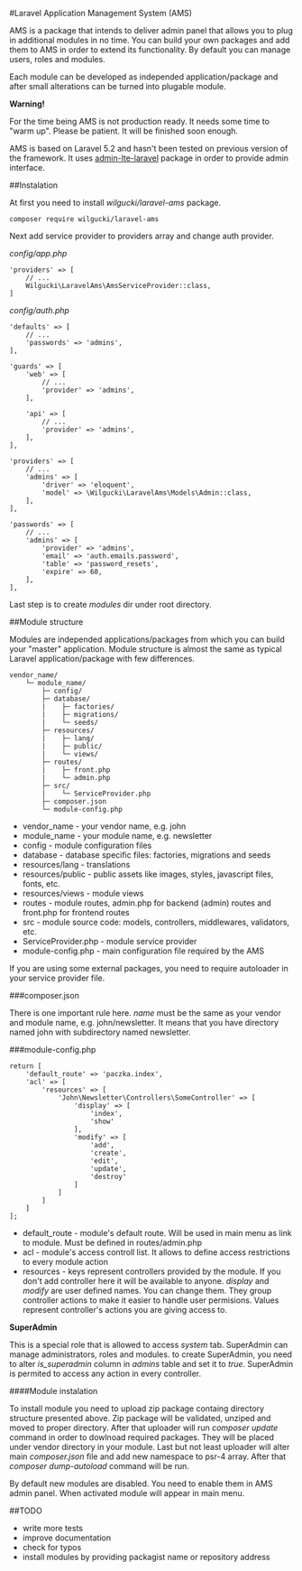 #Laravel Application Management System (AMS)

AMS is a package that intends to deliver admin panel that allows you to plug in additional modules in no time.
You can build your own packages and add them to AMS in order to extend its functionality. By default you can manage
users, roles and modules.

Each module can be developed as independed application/package and after small alterations can be turned into plugable
module.

__Warning!__

For the time being AMS is not production ready. It needs some time to "warm up". Please be patient. It will be finished
soon enough.

AMS is based on Laravel 5.2 and hasn't been tested on previous version of the framework.
It uses [admin-lte-laravel](https://github.com/acacha/adminlte-laravel) package in order to provide admin interface. 

##Instalation

At first you need to install _wilgucki/laravel-ams_ package.

<code>composer require wilgucki/laravel-ams</code>

Next add service provider to providers array and change auth provider.

_config/app.php_

    'providers' => [
        // ...
        Wilgucki\LaravelAms\AmsServiceProvider::class,
    ]

_config/auth.php_

    'defaults' => [
        // ...
        'passwords' => 'admins',
    ],
    
    'guards' => [
        'web' => [
            // ...
            'provider' => 'admins',
        ],

        'api' => [
            // ...
            'provider' => 'admins',
        ],
    ],
    
    'providers' => [
        // ...
        'admins' => [
            'driver' => 'eloquent',
            'model' => \Wilgucki\LaravelAms\Models\Admin::class,
        ],
    ],

    'passwords' => [
        // ...
        'admins' => [
            'provider' => 'admins',
            'email' => 'auth.emails.password',
            'table' => 'password_resets',
            'expire' => 60,
        ],
    ],

Last step is to create _modules_ dir under root directory.

##Module structure

Modules are independed applications/packages from which you can build your "master" application. Module structure is
almost the same as typical Laravel application/package with few differences.

    vendor_name/
        └─ module_name/
            ├─ config/
            ├─ database/
            |    ├─ factories/
            |    ├─ migrations/
            |    └─ seeds/
            ├─ resources/
            |    ├─ lang/
            |    ├─ public/
            |    └─ views/
            ├─ routes/
            |    ├─ front.php 
            |    └─ admin.php
            ├─ src/
            |    └─ ServiceProvider.php
            ├─ composer.json
            └─ module-config.php


- vendor_name - your vendor name, e.g. john
- module_name - your module name, e.g. newsletter
- config - module configuration files
- database - database specific files: factories, migrations and seeds
- resources/lang - translations
- resources/public - public assets like images, styles, javascript files, fonts, etc.
- resources/views - module views
- routes - module routes, admin.php for backend (admin) routes and front.php for frontend routes
- src - module source code: models, controllers, middlewares, validators, etc.
- ServiceProvider.php - module service provider
- module-config.php - main configuration file required by the AMS

If you are using some external packages, you need to require autoloader in your service provider file.

###composer.json

There is one important rule here. _name_ must be the same as your vendor and module name, e.g. john/newsletter. It means
that you have directory named john with subdirectory named newsletter.

###module-config.php

    return [
        'default_route' => 'paczka.index',
        'acl' => [
            'resources' => [
                'John\Newsletter\Controllers\SomeController' => [
                    'display' => [
                        'index',
                        'show'
                    ],
                    'modify' => [
                        'add',
                        'create',
                        'edit',
                        'update',
                        'destroy'
                    ]
                ]
            ]
        ]
    ];


- default_route - module's default route. Will be used in main menu as link to module. Must be defined in routes/admin.php
- acl - module's access controll list. It allows to define access restrictions to every module action
- resources - keys represent controllers provided by the module. If you don't add controller here it will be available to anyone.
_display_ and _modify_ are user defined names. You can change them. They group controller actions to make it easier to
handle user permisions. Values represent controller's actions you are giving access to.

__SuperAdmin__

This is a special role that is allowed to access _system_ tab. SuperAdmin can manage administrators, roles and modules.
to create SuperAdmin, you need to alter _is_superadmin_ column in _admins_ table and set it to _true_. SuperAdmin is permited to
access any action in every controller.

####Module instalation

To install module you need to upload zip package containg directory structure presented above. Zip package will be validated,
unziped and moved to proper directory. After that uploader will run _composer update_ command in order to dowlnoad required
packages. They will be placed under vendor directory in your module. Last but not least uploader will alter main _composer.json_
file and add new namespace to psr-4 array. After that _composer dump-autoload_ command will be run.

By default new modules are disabled. You need to enable them in AMS admin panel. When activated module will appear in main menu.

##TODO

- write more tests
- improve documentation
- check for typos
- install modules by providing packagist name or repository address

